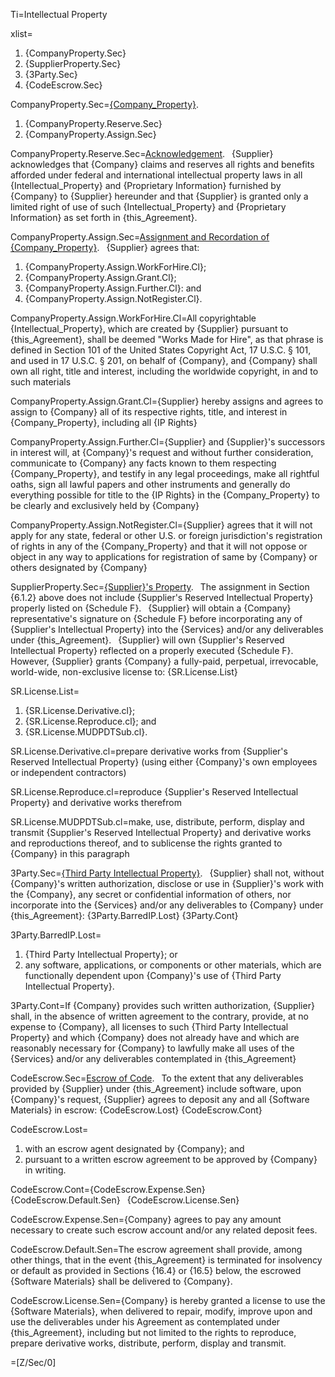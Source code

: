 Ti=Intellectual Property

xlist=<ol><li>{CompanyProperty.Sec}</li><li>{SupplierProperty.Sec}</li><li>{3Party.Sec}</li><li>{CodeEscrow.Sec}</li></ol>

CompanyProperty.Sec=<u>{Company_Property}</u>. <ol><li>{CompanyProperty.Reserve.Sec}</li><li>{CompanyProperty.Assign.Sec}</li></ol>

CompanyProperty.Reserve.Sec=<u>Acknowledgement</u>.  {Supplier} acknowledges that {Company} claims and reserves all rights and benefits afforded under federal and international intellectual property laws in all {Intellectual_Property} and {Proprietary Information} furnished by {Company} to {Supplier} hereunder and that {Supplier} is granted only a limited right of use of such {Intellectual_Property} and {Proprietary Information} as set forth in {this_Agreement}.

CompanyProperty.Assign.Sec=<u>Assignment and Recordation of {Company_Property}</u>.  {Supplier} agrees that: <ol><li>{CompanyProperty.Assign.WorkForHire.Cl};</li><li>{CompanyProperty.Assign.Grant.Cl};</li><li>{CompanyProperty.Assign.Further.Cl}: and</li><li>{CompanyProperty.Assign.NotRegister.Cl}.</li></ol>

CompanyProperty.Assign.WorkForHire.Cl=All copyrightable {Intellectual_Property}, which are created by {Supplier} pursuant to {this_Agreement}, shall be deemed "Works Made for Hire", as that phrase is defined in Section 101 of the United States Copyright Act, 17 U.S.C. § 101, and used in 17 U.S.C. § 201, on behalf of {Company}, and {Company} shall own all right, title and interest, including the worldwide copyright, in and to such materials

CompanyProperty.Assign.Grant.Cl={Supplier} hereby assigns and agrees to assign to {Company} all of its respective rights, title, and interest in {Company_Property}, including all {IP Rights}

CompanyProperty.Assign.Further.Cl={Supplier} and {Supplier}'s successors in interest will, at {Company}'s request and without further consideration, communicate to {Company} any facts known to them respecting {Company_Property}, and testify in any legal proceedings, make all rightful oaths, sign all lawful papers and other instruments and generally do everything possible for title to the {IP Rights} in the {Company_Property} to be clearly and exclusively held by {Company}

CompanyProperty.Assign.NotRegister.Cl={Supplier} agrees that it will not apply for any state, federal or other U.S. or foreign jurisdiction's registration of rights in any of the {Company_Property} and that it will not oppose or object in any way to applications for registration of same by {Company} or others designated by {Company}

SupplierProperty.Sec=<u>{Supplier}'s Property</u>.  The assignment in Section {6.1.2} above does not include {Supplier's Reserved Intellectual Property} properly listed on {Schedule F}.  {Supplier} will obtain a {Company} representative's signature on {Schedule F} before incorporating any of {Supplier's Intellectual Property} into the {Services} and/or any deliverables under {this_Agreement}.  {Supplier} will own {Supplier's Reserved Intellectual Property} reflected on a properly executed {Schedule F}.  However, {Supplier} grants {Company} a fully-paid, perpetual, irrevocable, world-wide, non-exclusive license to: {SR.License.List}

SR.License.List=<ol><li>{SR.License.Derivative.cl};</li><li>{SR.License.Reproduce.cl}; and</li><li>{SR.License.MUDPDTSub.cl}.</li></ol>

SR.License.Derivative.cl=prepare derivative works from {Supplier's Reserved Intellectual Property} (using either {Company}'s own employees or independent contractors)

SR.License.Reproduce.cl=reproduce {Supplier's Reserved Intellectual Property} and derivative works therefrom

SR.License.MUDPDTSub.cl=make, use, distribute, perform, display and transmit {Supplier's Reserved Intellectual Property} and derivative works and reproductions thereof, and to sublicense the rights granted to {Company} in this paragraph

3Party.Sec=<u>{Third Party Intellectual Property}</u>.  {Supplier} shall not, without {Company}'s written authorization, disclose or use in {Supplier}'s work with the {Company}, any secret or confidential information of others, nor incorporate into the {Services} and/or any deliverables to {Company} under {this_Agreement}: {3Party.BarredIP.Lost}  {3Party.Cont}

3Party.BarredIP.Lost=<ol><li>{Third Party Intellectual Property}; or</li><li>any software, applications, or components or other materials, which are functionally dependent upon {Company}'s use of {Third Party Intellectual Property}.</li></ol> 

3Party.Cont=If {Company} provides such written authorization, {Supplier} shall, in the absence of written agreement to the contrary, provide, at no expense to {Company}, all licenses to such {Third Party Intellectual Property} and which {Company} does not already have and which are reasonably necessary for {Company} to lawfully make all uses of the {Services} and/or any deliverables contemplated in {this_Agreement}

CodeEscrow.Sec=<u>Escrow of Code</u>.  To the extent that any deliverables provided by {Supplier} under {this_Agreement} include software, upon {Company}'s request, {Supplier} agrees to deposit any and all {Software Materials} in escrow: {CodeEscrow.Lost} {CodeEscrow.Cont}

CodeEscrow.Lost=<ol><li>with an escrow agent designated by {Company}; and</li><li>pursuant to a written escrow agreement to be approved by {Company} in writing.</li></ol> 

CodeEscrow.Cont={CodeEscrow.Expense.Sen}  {CodeEscrow.Default.Sen}  {CodeEscrow.License.Sen}

CodeEscrow.Expense.Sen={Company} agrees to pay any amount necessary to create such escrow account and/or any related deposit fees.

CodeEscrow.Default.Sen=The escrow agreement shall provide, among other things, that in the event {this_Agreement} is terminated for insolvency or default as provided in Sections {16.4} or {16.5} below, the escrowed {Software Materials} shall be delivered to {Company}.

CodeEscrow.License.Sen={Company} is hereby granted a license to use the {Software Materials}, when delivered to repair, modify, improve upon and use the deliverables under his Agreement as contemplated under {this_Agreement}, including but not limited to the rights to reproduce, prepare derivative works, distribute, perform, display and transmit.
    
=[Z/Sec/0]
